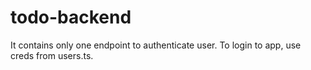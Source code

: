 # todo-backend
It contains only one endpoint to authenticate user.
To login to app, use creds from users.ts.
